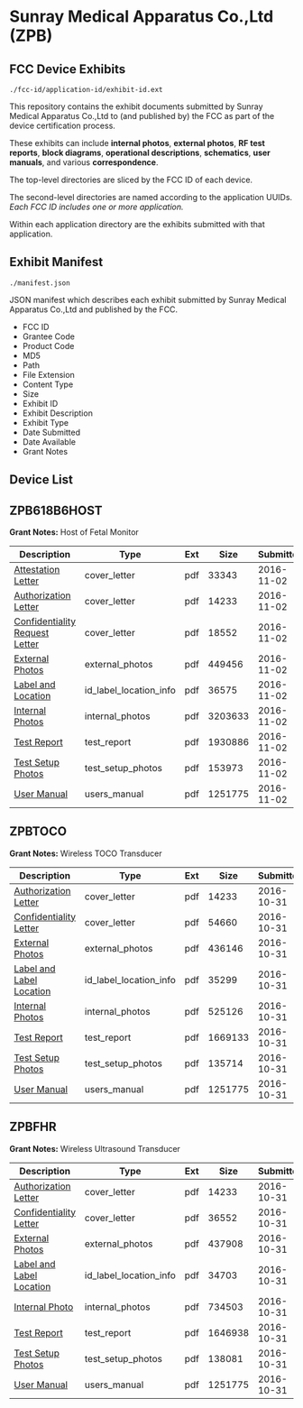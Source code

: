 # Sunray Medical Apparatus Co.,Ltd (ZPB)
## FCC Device Exhibits

```
./fcc-id/application-id/exhibit-id.ext
```

This repository contains the exhibit documents submitted by Sunray Medical Apparatus Co.,Ltd to (and published by) the FCC as part of the device certification process.

These exhibits can include **internal photos**, **external photos**, **RF test reports**, **block diagrams**, **operational descriptions**, **schematics**, **user manuals**, and various **correspondence**.

The top-level directories are sliced by the FCC ID of each device.

The second-level directories are named according to the application UUIDs. *Each FCC ID includes one or more application.*

Within each application directory are the exhibits submitted with that application. 

## Exhibit Manifest

```
./manifest.json
```

JSON manifest which describes each exhibit submitted by Sunray Medical Apparatus Co.,Ltd and published by the FCC.

- FCC ID
- Grantee Code
- Product Code
- MD5
- Path
- File Extension
- Content Type
- Size
- Exhibit ID
- Exhibit Description
- Exhibit Type
- Date Submitted
- Date Available
- Grant Notes

## Device List
## ZPB618B6HOST
**Grant Notes:** Host of Fetal Monitor

| Description | Type | Ext | Size | Submitted | Available |
| ----------- | ---- | --- | ---- | --------- | --------- |
| [Attestation Letter](ZPB618B6HOST/da046a8a00e7175362b57a933c4081ef/3184397.pdf) | cover_letter | pdf | 33343 | 2016-11-02 | 2016-11-02 |
| [Authorization Letter](ZPB618B6HOST/da046a8a00e7175362b57a933c4081ef/3181382.pdf) | cover_letter | pdf | 14233 | 2016-11-02 | 2016-11-02 |
| [Confidentiality Request Letter](ZPB618B6HOST/da046a8a00e7175362b57a933c4081ef/3184399.pdf) | cover_letter | pdf | 18552 | 2016-11-02 | 2016-11-02 |
| [External Photos](ZPB618B6HOST/da046a8a00e7175362b57a933c4081ef/3184400.pdf) | external_photos | pdf | 449456 | 2016-11-02 | 2016-11-02 |
| [Label and Location](ZPB618B6HOST/da046a8a00e7175362b57a933c4081ef/3184402.pdf) | id_label_location_info | pdf | 36575 | 2016-11-02 | 2016-11-02 |
| [Internal Photos](ZPB618B6HOST/da046a8a00e7175362b57a933c4081ef/3184401.pdf) | internal_photos | pdf | 3203633 | 2016-11-02 | 2016-11-02 |
| [Test Report](ZPB618B6HOST/da046a8a00e7175362b57a933c4081ef/3184403.pdf) | test_report | pdf | 1930886 | 2016-11-02 | 2016-11-02 |
| [Test Setup Photos](ZPB618B6HOST/da046a8a00e7175362b57a933c4081ef/3184404.pdf) | test_setup_photos | pdf | 153973 | 2016-11-02 | 2016-11-02 |
| [User Manual](ZPB618B6HOST/da046a8a00e7175362b57a933c4081ef/3181389.pdf) | users_manual | pdf | 1251775 | 2016-11-02 | 2016-11-02 |
## ZPBTOCO
**Grant Notes:** Wireless TOCO Transducer

| Description | Type | Ext | Size | Submitted | Available |
| ----------- | ---- | --- | ---- | --------- | --------- |
| [Authorization Letter](ZPBTOCO/43368e36d1630c0660b81c37e2303cbc/3181382.pdf) | cover_letter | pdf | 14233 | 2016-10-31 | 2016-10-31 |
| [Confidentiality Letter](ZPBTOCO/43368e36d1630c0660b81c37e2303cbc/3181397.pdf) | cover_letter | pdf | 54660 | 2016-10-31 | 2016-10-31 |
| [External Photos](ZPBTOCO/43368e36d1630c0660b81c37e2303cbc/3181398.pdf) | external_photos | pdf | 436146 | 2016-10-31 | 2016-10-31 |
| [Label and Label Location](ZPBTOCO/43368e36d1630c0660b81c37e2303cbc/3181400.pdf) | id_label_location_info | pdf | 35299 | 2016-10-31 | 2016-10-31 |
| [Internal Photos](ZPBTOCO/43368e36d1630c0660b81c37e2303cbc/3181399.pdf) | internal_photos | pdf | 525126 | 2016-10-31 | 2016-10-31 |
| [Test Report](ZPBTOCO/43368e36d1630c0660b81c37e2303cbc/3181401.pdf) | test_report | pdf | 1669133 | 2016-10-31 | 2016-10-31 |
| [Test Setup Photos](ZPBTOCO/43368e36d1630c0660b81c37e2303cbc/3181402.pdf) | test_setup_photos | pdf | 135714 | 2016-10-31 | 2016-10-31 |
| [User Manual](ZPBTOCO/43368e36d1630c0660b81c37e2303cbc/3181389.pdf) | users_manual | pdf | 1251775 | 2016-10-31 | 2016-10-31 |
## ZPBFHR
**Grant Notes:** Wireless Ultrasound Transducer

| Description | Type | Ext | Size | Submitted | Available |
| ----------- | ---- | --- | ---- | --------- | --------- |
| [Authorization Letter](ZPBFHR/61ab861fafeea2ce8c164e02dfb33769/3181382.pdf) | cover_letter | pdf | 14233 | 2016-10-31 | 2016-10-31 |
| [Confidentiality Letter](ZPBFHR/61ab861fafeea2ce8c164e02dfb33769/3181383.pdf) | cover_letter | pdf | 36552 | 2016-10-31 | 2016-10-31 |
| [External Photos](ZPBFHR/61ab861fafeea2ce8c164e02dfb33769/3181384.pdf) | external_photos | pdf | 437908 | 2016-10-31 | 2016-10-31 |
| [Label and Label Location](ZPBFHR/61ab861fafeea2ce8c164e02dfb33769/3181386.pdf) | id_label_location_info | pdf | 34703 | 2016-10-31 | 2016-10-31 |
| [Internal Photo](ZPBFHR/61ab861fafeea2ce8c164e02dfb33769/3181385.pdf) | internal_photos | pdf | 734503 | 2016-10-31 | 2016-10-31 |
| [Test Report](ZPBFHR/61ab861fafeea2ce8c164e02dfb33769/3181387.pdf) | test_report | pdf | 1646938 | 2016-10-31 | 2016-10-31 |
| [Test Setup Photos](ZPBFHR/61ab861fafeea2ce8c164e02dfb33769/3181388.pdf) | test_setup_photos | pdf | 138081 | 2016-10-31 | 2016-10-31 |
| [User Manual](ZPBFHR/61ab861fafeea2ce8c164e02dfb33769/3181389.pdf) | users_manual | pdf | 1251775 | 2016-10-31 | 2016-10-31 |
